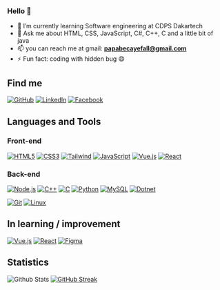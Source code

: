 ### Hello 👋
<!-- 🔭 I’m currently working on -->
- 🌱 I’m currently learning Software engineering at CDPS Dakartech
- 💬 Ask me about HTML, CSS, JavaScript, C#, C++, C and a little bit of java
- 📫 you can reach me at gmail: **papabecayefall@gmail.com**
- ⚡ Fun fact: coding with hidden bug 😄

## Find me

[![GitHub](https://img.shields.io/badge/-GitHub-000?&logo=GitHub&logoColor=FFF)](https://github.com/Papa-Becaye/)
[![LinkedIn](https://img.shields.io/badge/-LinkedIn-000?&logo=invision&logoColor=0A66C2)](https://www.linkedin.com/in/papa-becaye/)
[![Facebook](https://img.shields.io/badge/-Facebook-000?&logo=Facebook&logoColor=0A66C2)](https://www.facebook.com/bkaygraph)


## Languages and Tools
### Front-end
[![HTML5](https://img.shields.io/badge/-HTML5-000?&logo=HTML5&logoColor=E34F26)](https://www.w3.org/html/)
[![CSS3](https://img.shields.io/badge/-CSS3-000?&logo=CSS3&logoColor=1572B6)](https://developer.mozilla.org/fr/docs/Web/CSS)
[![Tailwind](https://img.shields.io/badge/-Tailwind-000?&logo=TailwindCSS&logoColor=4479A1)](https://tailwindui.com/)
[![JavaScript](https://img.shields.io/badge/-JavaScript-000?&logo=JavaScript&logoColor=F7DF1E)](https://developer.mozilla.org/en-US/docs/Web/JavaScript)
[![Vue.js](https://img.shields.io/badge/-Vue.js-000?&logo=Vue.js&logoColor=4FC08D)](https://vuejs.org/)
[![React](https://img.shields.io/badge/-React-000?&logo=React&logoColor=4FC08D)](https://react.dev/)

### Back-end
[![Node.js](https://img.shields.io/badge/-Node.js-000?&logo=Node.js&logoColor=4479A1)](https://nodejs.org/)
[![C++](https://img.shields.io/badge/-C++-000?&logo=Cplusplus&logoColor=4479A1)](https://learn.microsoft.com/fr-fr/cpp/cpp/)
[![C](https://img.shields.io/badge/-C-000?&logo=C&logoColor=4479A1)](https://learn.microsoft.com/fr-fr/cpp/c-language/)
[![Python](https://img.shields.io/badge/-Python-000?&logo=Python&logoColor=4479A1)](https://www.python.org/)
[![MySQL](https://img.shields.io/badge/-MySQL-000?&logo=MySQL&logoColor=4479A1)](https://www.mysql.com/)
[![Dotnet](https://img.shields.io/badge/-Dotnet-000?&logo=Dotnet&logoColor=4479A1)](https://dotnet.microsoft.com/)


[![Git](https://img.shields.io/badge/-Git-000?&logo=Git&logoColor=F05032)](https://git-scm.com/)
[![Linux](https://img.shields.io/badge/-Linux-000?&logo=Linux&logoColor=FCC624)](https://www.linux.org/)

## In learning / improvement

[![Vue.js](https://img.shields.io/badge/-Vue.js-000?&logo=Vue.js&logoColor=4FC08D)](https://vuejs.org/)
[![React](https://img.shields.io/badge/-React-000?&logo=React&logoColor=1572B6)](https://react.dev/)
[![Figma](https://img.shields.io/badge/-Figma-000?&logo=Figma&logoColor=F24E1E)](https://www.figma.com/)

## Statistics
![Github Stats](https://github-readme-stats.vercel.app/api?username=Papa-Becaye&show_icons=true&theme=radical)
[![GitHub Streak](https://streak-stats.demolab.com?user=Papa-Becaye&theme=vue-dark)](https://github.com/Papa-Becaye)
